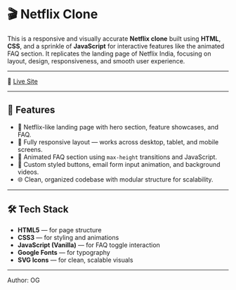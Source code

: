 
# 🎬 Netflix Clone

This is a responsive and visually accurate **Netflix clone** built using **HTML**, **CSS**, and a sprinkle of **JavaScript** for interactive features like the animated FAQ section. It replicates the landing page of Netflix India, focusing on layout, design, responsiveness, and smooth user experience.

---

🔗 [Live Site](https://ojizz-nclone.netlify.app/)

---

## 🚀 Features

- 🎥 Netflix-like landing page with hero section, feature showcases, and FAQ.
- 📱 Fully responsive layout — works across desktop, tablet, and mobile screens.
- 🧩 Animated FAQ section using `max-height` transitions and JavaScript.
- 🔴 Custom styled buttons, email form input animation, and background videos.
- 🌐 Clean, organized codebase with modular structure for scalability.

---

## 🛠️ Tech Stack

- **HTML5** — for page structure
- **CSS3** — for styling and animations
- **JavaScript (Vanilla)** — for FAQ toggle interaction
- **Google Fonts** — for typography
- **SVG Icons** — for clean, scalable visuals

---
Author:  OG